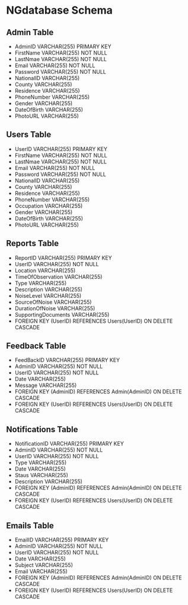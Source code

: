 # NGdatabase Schema

## Admin Table
- AdminID VARCHAR(255) PRIMARY KEY
- FirstName VARCHAR(255) NOT NULL
- LastNmae VARCHAR(255) NOT NULL
- Email VARCHAR(255) NOT NULL
- Password VARCHAR(255) NOT NULL
- NationalID VARCHAR(255)
- County VARCHAR(255)
- Residence VARCHAR(255)
- PhoneNumber VARCHAR(255)
- Gender VARCHAR(255)
- DateOfBirth VARCHAR(255)
- PhotoURL VARCHAR(255)

## Users Table
- UserID VARCHAR(255) PRIMARY KEY
- FirstName VARCHAR(255) NOT NULL
- LastNmae VARCHAR(255) NOT NULL
- Email VARCHAR(255) NOT NULL
- Password VARCHAR(255) NOT NULL
- NationalID VARCHAR(255)
- County VARCHAR(255)
- Residence VARCHAR(255)
- PhoneNumber VARCHAR(255)
- Occupation VARCHAR(255)
- Gender VARCHAR(255)
- DateOfBirth VARCHAR(255)
- PhotoURL VARCHAR(255)

## Reports Table
- ReportID VARCHAR(255) PRIMARY KEY
- UserID VARCHAR(255) NOT NULL
- Location VARCHAR(255)
- TimeOfObservation VARCHAR(255)
- Type VARCHAR(255)
- Description VARCHAR(255)
- NoiseLevel VARCHAR(255)
- SourceOfNoise VARCHAR(255)
- DurationOfNoise VARCHAR(255)
- SupportingDocuments VARCHAR(255)
- FOREIGN KEY (UserID) REFERENCES Users(UserID) ON DELETE CASCADE

## Feedback Table
- FeedBackID VARCHAR(255) PRIMARY KEY
- AdminID VARCHAR(255) NOT NULL
- UserID VARCHAR(255) NOT NULL
- Date VARCHAR(255)
- Message VARCHAR(255)
- FOREIGN KEY (AdminID) REFERENCES Admin(AdminID) ON DELETE CASCADE
- FOREIGN KEY (UserID) REFERENCES Users(UserID) ON DELETE CASCADE

## Notifications Table
- NotificationID VARCHAR(255) PRIMARY KEY
- AdminID VARCHAR(255) NOT NULL
- UserID VARCHAR(255) NOT NULL
- Type VARCHAR(255)
- Date VARCHAR(255)
- Staus VARCHAR(255)
- Description VARCHAR(255)
- FOREIGN KEY (AdminID) REFERENCES Admin(AdminID) ON DELETE CASCADE
- FOREIGN KEY (UserID) REFERENCES Users(UserID) ON DELETE CASCADE

## Emails Table
- EmailID VARCHAR(255) PRIMARY KEY
- AdminID VARCHAR(255) NOT NULL
- UserID VARCHAR(255) NOT NULL
- Date VARCHAR(255)
- Subject VARCHAR(255)
- Email VARCHAR(255)
- FOREIGN KEY (AdminID) REFERENCES Admin(AdminID) ON DELETE CASCADE
- FOREIGN KEY (UserID) REFERENCES Users(UserID) ON DELETE CASCADE

